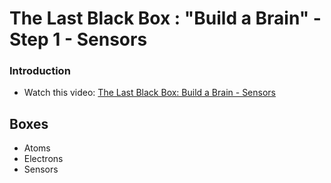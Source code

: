 # The Last Black Box : "Build a Brain" - Step 1 - Sensors

### Introduction

- Watch this video: [The Last Black Box: Build a Brain - Sensors](https://vimeo.com/XXXXXX)

## Boxes
- Atoms
- Electrons
- Sensors